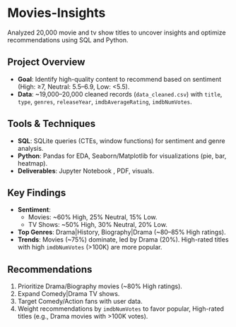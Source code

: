 # Movies-Insights
Analyzed 20,000 movie and tv show titles to uncover insights and optimize recommendations using SQL and Python.

## Project Overview
- **Goal**: Identify high-quality content to recommend based on sentiment (High: ≥7, Neutral: 5.5–6.9, Low: <5.5).
- **Data**: ~19,000–20,000 cleaned records (`data_cleaned.csv`) with `title`, `type`, `genres`, `releaseYear`, `imdbAverageRating`, `imdbNumVotes`.

## Tools & Techniques
- **SQL**: SQLite queries (CTEs, window functions) for sentiment and genre analysis.
- **Python**: Pandas for EDA, Seaborn/Matplotlib for visualizations (pie, bar, heatmap).
- **Deliverables**: Jupyter Notebook , PDF, visuals.

## Key Findings
- **Sentiment**:
  - Movies: ~60% High, 25% Neutral, 15% Low.
  - TV Shows: ~50% High, 30% Neutral, 20% Low.
- **Top Genres**: Drama|History, Biography|Drama (~80–85% High ratings).
- **Trends**: Movies (~75%) dominate, led by Drama (20%). High-rated titles with high `imdbNumVotes` (>100K) are more popular.

## Recommendations
1. Prioritize Drama/Biography movies (~80% High ratings).
2. Expand Comedy|Drama TV shows.
3. Target Comedy/Action fans with user data.
4. Weight recommendations by `imdbNumVotes` to favor popular, High-rated titles (e.g., Drama movies with >100K votes).
